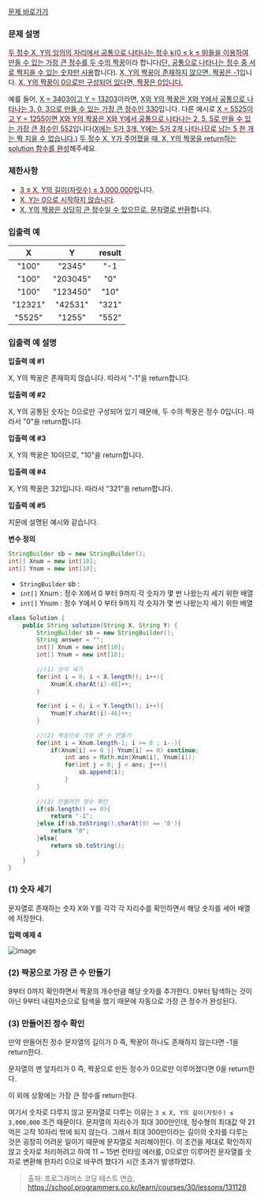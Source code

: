 [문제 바로가기](https://school.programmers.co.kr/learn/courses/30/lessons/131128)

### 문제 설명
<u style='text-decoration: #f00 underline'>두 정수 X, Y의 임의의 자리에서 공통으로 나타나는 정수 k(0 ≤ k ≤ 9)들을 이용하여 만들 수 있는 가장 큰 정수를 두 수의 짝꿍</u>이라 합니다<u style='text-decoration: #f00 underline'>(단, 공통으로 나타나는 정수 중 서로 짝지을 수 있는 숫자만 사용</u>합니다). <u style='text-decoration: #f00 underline'>X, Y의 짝꿍이 존재하지 않으면, 짝꿍은 -1</u>입니다. <u style='text-decoration: #f00 underline'>X, Y의 짝꿍이 0으로만 구성되어 있다면, 짝꿍은 0입니다.</u>

예를 들어, <u style='text-decoration: #f00 underline'>X = 3403이고 Y = 13203</u>이라면, <u style='text-decoration: #f00 underline'>X와 Y의 짝꿍은 X와 Y에서 공통으로 나타나는 3, 0, 3으로 만들 수 있는 가장 큰 정수인 330</u>입니다. 다른 예시로 <u style='text-decoration: #f00 underline'>X = 5525이고 Y = 1255이면 X와 Y의 짝꿍은 X와 Y에서 공통으로 나타나는 2, 5, 5로 만들 수 있는 가장 큰 정수인 552</u>입니다(<u style='text-decoration: #f00 underline'>X에는 5가 3개, Y에는 5가 2개 나타나므로 남는 5 한 개는 짝 지을 수 없습니다.)</u>
<u style='text-decoration: #f00 underline'>두 정수 X, Y가 주어졌을 때, X, Y의 짝꿍을 return하는 solution 함수를 완성</u>해주세요.

### 제한사항

- <u style='text-decoration: #f00 underline'>3 ≤ X, Y의 길이(자릿수) ≤ 3,000,000</u>입니다.
- <u style='text-decoration: #f00 underline'>X, Y는 0으로 시작하지 않습니다</u>.
- <u style='text-decoration: #f00 underline'>X, Y의 짝꿍은 상당히 큰 정수일 수 있으므로, 문자열로 반환</u>합니다.

### 입출력 예

|X|	Y|	result|
|:-:|:-:|:-:|
|"100"|	"2345"|	"-1|"
|"100"|	"203045"|	"0"|
|"100"|	"123450"|	"10"|
|"12321"|	"42531"|	"321"|
|"5525"|	"1255"|	"552"|

### 입출력 예 설명

**입출력 예 #1**

X, Y의 짝꿍은 존재하지 않습니다. 따라서 "-1"을 return합니다.

**입출력 예 #2**

X, Y의 공통된 숫자는 0으로만 구성되어 있기 때문에, 두 수의 짝꿍은 정수 0입니다. 따라서 "0"을 return합니다.

**입출력 예 #3**

X, Y의 짝꿍은 10이므로, "10"을 return합니다.

**입출력 예 #4**

X, Y의 짝꿍은 321입니다. 따라서 "321"을 return합니다.

**입출력 예 #5**

지문에 설명된 예시와 같습니다.

**변수 정의**

```java
StringBuilder sb = new StringBuilder();
int[] Xnum = new int[10];
int[] Ynum = new int[10];
```

- `StringBuilder` sb : 
- `int[]` Xnum : 정수 X에서 0 부터 9까지 각 숫자가 몇 번 나왔는지 세기 위한 배열
- `int[]` Ynum : 정수 Y에서 0 부터 9까지 각 숫자가 몇 번 나왔는지 세기 위한 배열

```java
class Solution {
    public String solution(String X, String Y) {
        StringBuilder sb = new StringBuilder();
        String answer = "";
        int[] Xnum = new int[10];
        int[] Ynum = new int[10];
        
        //(1) 숫자 세기
        for(int i = 0; i < X.length(); i++){
            Xnum[X.charAt(i)-48]++;
        }    
        
        for(int i = 0; i < Y.length(); i++){
            Ynum[Y.charAt(i)-48]++;
        }
        
        //(2) 짝꿍으로 가장 큰 수 만들기
        for(int i = Xnum.length-1; i >= 0 ; i--){
            if(Xnum[i] == 0 || Ynum[i] == 0) continue;
                int ans = Math.min(Xnum[i], Ynum[i]);
                for(int j = 0; j < ans; j++){
                    sb.append(i);    
                }
        }
        
        //(3) 만들어진 정수 확인
        if(sb.length() == 0){
            return "-1";
        }else if(sb.toString().charAt(0) == '0'){
            return "0";
        }else{
            return sb.toString();
        }
    }
}
```

### (1) 숫자 세기

문자열로 존재하는 숫자 X와 Y를 각각 각 자리수를 확인하면서 해당 숫자를 세어 배열에 저장한다.

**입력 예제 4**

![image](https://user-images.githubusercontent.com/78605779/195070444-2f341292-2444-4c8e-89a9-49a8d2396b68.png)


### (2) 짝꿍으로 가장 큰 수 만들기

9부터 0까지 확인하면서 짝꿍의 개수만큼 해당 숫자를 추가한다. 0부터 탐색하는 것이 아닌 9부터 내림차순으로 탐색을 했기 때문에 자동으로 가장 큰 정수가 완성된다.

### (3) 만들어진 정수 확인

만약 만들어진 정수 문자열의 길이가 0 즉, 짝꿍이 하나도 존재하지 않는다면 -1을 return한다.

문자열의 맨 앞자리가 0 즉, 짝꿍으로 만든 정수가 0으로만 이루어졌다면 0을 return한다.

이 외에 상황에는 가장 큰 정수를 return한다.

여기서 숫자로 다루지 않고 문자열로 다루는 이유는 `3 ≤ X, Y의 길이(자릿수) ≤ 3,000,000` 조건 때문이다. 문자열의 자리수가 최대 300만인데, 정수형의 최대값 약 21억은 고작 10자리 밖에 되지 않는다. 그래서 최대 300만이라는 길이의 숫자를 다루는 것은 굉장히 어려운 일이기 때문에 문자열로 처리해야한다. 이 조건을 제대로 확인하지 않고 숫자로 처리하려고 하여 11 ~ 15번 런타임 에러를, 0으로만 이루어진 문자열를 숫자로 변환해 한자리 0으로 바꾸려 했다가 시간 초과가 발생하였다.

> 출처: 프로그래머스 코딩 테스트 연습, https://school.programmers.co.kr/learn/courses/30/lessons/131128